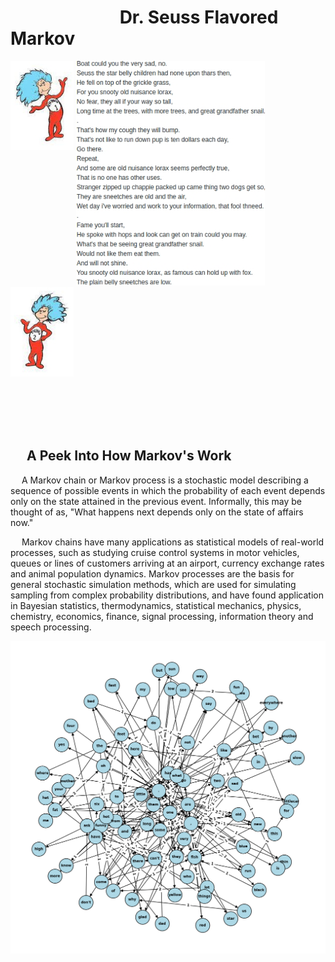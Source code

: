 # &emsp;&emsp;&emsp;&emsp;&emsp;&emsp; **Dr. Seuss Flavored Markov**


<p float="center">
  <img img align="top" src="thing1.jpg" width="20%" />
  <img src="seuss_op.jpg" width="60%" /> 
  <img src="thing2.jpg" width="20%" />
</p>

<br/><br/><br/><br/>
## &emsp; **A Peek Into How Markov's Work**

&emsp; A Markov chain or Markov process is a stochastic model describing a sequence of possible events in which the probability of each event depends only on the state attained in the previous event. Informally, this may be thought of as, "What happens next depends only on the state of affairs now."<br/>

&emsp; Markov chains have many applications as statistical models of real-world processes, such as studying cruise control systems in motor vehicles, queues or lines of customers arriving at an airport, currency exchange rates and animal population dynamics. Markov processes are the basis for general stochastic simulation methods, which are used for simulating sampling from complex probability distributions, and have found application in Bayesian statistics, thermodynamics, statistical mechanics, physics, chemistry, economics, finance, signal processing, information theory and speech processing.<br/>

<img src="outputt.png" alt="Markov Scatter Graph" title="Markov Scatter Graph">
